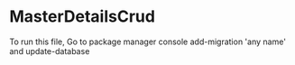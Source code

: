 # MasterDetailsCrud
To run this file, 
Go to package manager console
add-migration 'any name'
and 
update-database
